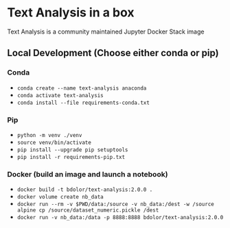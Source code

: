 # Text Analysis in a box

Text Analysis is a community maintained Jupyter Docker Stack image

## Local Development (Choose either conda or pip)
### Conda
- `conda create --name text-analysis anaconda`
- `conda activate text-analysis`
- `conda install --file requirements-conda.txt`

### Pip 
- `python -m venv ./venv`
- `source venv/bin/activate`
- `pip install --upgrade pip setuptools`
- `pip install -r requirements-pip.txt`

### Docker (build an image and launch a notebook)
- `docker build -t bdolor/text-analysis:2.0.0 .`
- `docker volume create nb_data`
- `docker run --rm -v $PWD/data:/source -v nb_data:/dest -w /source alpine cp /source/dataset_numeric.pickle /dest`
- `docker run -v nb_data:/data -p 8888:8888 bdolor/text-analysis:2.0.0`
